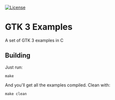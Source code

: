 [![License][LicenseBadge]][LicenseURL]

# GTK 3 Examples

A set of GTK 3 examples in C

## Building

Just run:

```
make
```

And you'll get all the examples compiled. Clean with:

```
make clean
```

[LicenseBadge]: https://img.shields.io/badge/License-Zlib-brightgreen?style=for-the-badge
[LicenseURL]: https://opensource.org/licenses/Zlib